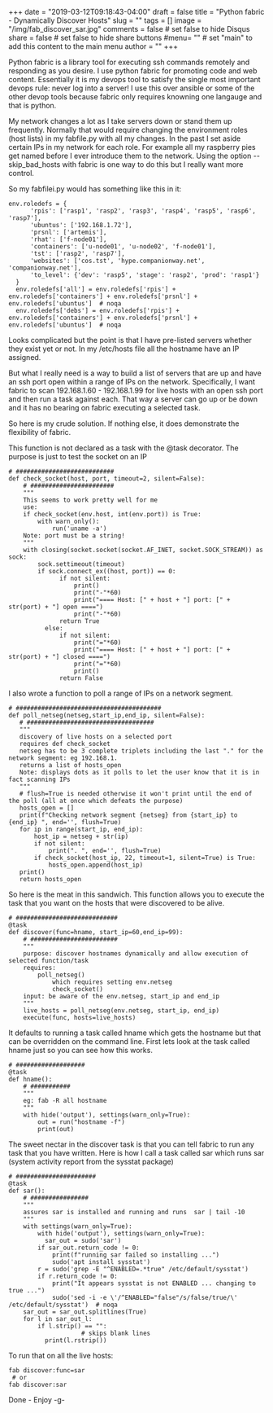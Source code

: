 +++
date = "2019-03-12T09:18:43-04:00"
draft = false
title = "Python fabric - Dynamically Discover Hosts"
slug = ""
tags = []
image = "/img/fab_discover_sar.jpg"
comments = false  # set false to hide Disqus
share = false # set false to hide share buttons
#menu= ""   # set "main" to add this content to the main menu
author = ""
+++

Python fabric is a library tool for executing ssh commands remotely and responding as you desire.
I use python fabric for promoting code and web content. Essentially it is my devops tool to satisfy the 
single most important devops rule: never log into a server! I use this over ansible or some of the other
devop tools because fabric only requires knowning one langauge and that is python. 

My network changes a lot as I take servers down or stand them up frequently. Normally that would require changing
the environment roles (host lists) in my fabfile.py with all my changes. In the past I set aside certain IPs in my
network for each role. For example all my raspberry pies get named before I ever introduce them to the network.
Using the option --skip_bad_hosts with fabric is one way to do this but I really want more control.

<!--more-->

So my fabfilei.py would has something like this in it:

```
env.roledefs = {
      'rpis': ['rasp1', 'rasp2', 'rasp3', 'rasp4', 'rasp5', 'rasp6', 'rasp7'],
      'ubuntus': ['192.168.1.72'],
      'prsnl': ['artemis'],
      'rhat': ['f-node01'],
      'containers': ['u-node01', 'u-node02', 'f-node01'],
      'tst': ['rasp2', 'rasp7'],
      'websites': ['cos.tst', 'hype.companionway.net', 'companionway.net'],
      'to_level': {'dev': 'rasp5', 'stage': 'rasp2', 'prod': 'rasp1'}
  }
  env.roledefs['all'] = env.roledefs['rpis'] + env.roledefs['containers'] + env.roledefs['prsnl'] + env.roledefs['ubuntus']  # noqa
  env.roledefs['debs'] = env.roledefs['rpis'] + env.roledefs['containers'] + env.roledefs['prsnl'] + env.roledefs['ubuntus']  # noqa
```

Looks complicated but the point is that I have pre-listed servers whether they exist yet or not. In my /etc/hosts file all the hostname
have an IP assigned.


But what I really need is a way to build a list of servers that are up and have an ssh port open within a range of IPs on the network.
Specifically, I want fabric to scan 192.168.1.60 - 192.168.1.99 for live hosts with an open ssh port and then run a task against each.
That way a server can go up or be down and it has no bearing on fabric executing a selected task.

So here is my crude solution. If nothing else, it does demonstrate the flexibility of fabric.

This function is not declared as a task with the @task decorator. The purpose is just to test the socket on an IP

```
# ###########################
def check_socket(host, port, timeout=2, silent=False):
    # #######################
    """
    This seems to work pretty well for me
    use:
    if check_socket(env.host, int(env.port)) is True:
        with warn_only():
            run('uname -a')
    Note: port must be a string!
    """
    with closing(socket.socket(socket.AF_INET, socket.SOCK_STREAM)) as sock:
        sock.settimeout(timeout)
        if sock.connect_ex((host, port)) == 0:
              if not silent:
                  print()
                  print("-"*60)
                  print("==== Host: [" + host + "] port: [" + str(port) + "] open ====")
                  print("-"*60)
              return True
          else:
              if not silent:
                  print("="*60)
                  print("==== Host: [" + host + "] port: [" + str(port) + "] closed ====")
                  print("="*60)
                  print()
              return False
```
I also wrote a function to poll a range of IPs on a network segment.
 
```
# ########################################
def poll_netseg(netseg,start_ip,end_ip, silent=False):
   # ###################################
   """
   discovery of live hosts on a selected port
   requires def check_socket
   netseg has to be 3 complete triplets including the last "." for the network segment: eg 192.168.1.
   returns a list of hosts_open
   Note: displays dots as it polls to let the user know that it is in fact scanning IPs
   """
   # flush=True is needed otherwise it won't print until the end of the poll (all at once which defeats the purpose)
   hosts_open = []
   print(f"Checking network segment {netseg} from {start_ip} to {end_ip} ", end='', flush=True)
   for ip in range(start_ip, end_ip):
       host_ip = netseg + str(ip)
       if not silent:
           print(". ", end='', flush=True)
       if check_socket(host_ip, 22, timeout=1, silent=True) is True:
           hosts_open.append(host_ip)
   print()
   return hosts_open
```

So here is the meat in this sandwich. This function allows you to execute the task that you want on the hosts that were
discovered to be alive.

```
# ############################
@task
def discover(func=hname, start_ip=60,end_ip=99):
    # ########################
    """
    purpose: discover hostnames dynamically and allow execution of selected function/task
    requires:
        poll_netseg()
            which requires setting env.netseg
            check_socket()
    input: be aware of the env.netseg, start_ip and end_ip
    """
    live_hosts = poll_netseg(env.netseg, start_ip, end_ip)
    execute(func, hosts=live_hosts)
```

It defaults to running a task called hname which gets the hostname but that can be overridden on the command line.
First lets look at the task called hname just so you can see how this works.

```
# ###################
@task
def hname():
    # ###########
    """
    eg: fab -R all hostname
    """
    with hide('output'), settings(warn_only=True):
        out = run("hostname -f")
        print(out)
```

The sweet nectar in the discover task is that you can tell fabric to run any task that you have written.
Here is how I call a task called sar which runs sar (system activity report from the sysstat package)

```
# ######################
@task
def sar():
    # ################
    """
    assures sar is installed and running and runs  sar | tail -10
    """
    with settings(warn_only=True):
        with hide('output'), settings(warn_only=True):
          sar_out = sudo('sar')
        if sar_out.return_code != 0:
            print(f"running sar failed so installing ...")
            sudo('apt install sysstat')
        r = sudo('grep -E "^ENABLED=.*true" /etc/default/sysstat')
        if r.return_code != 0:
            print("It appears sysstat is not ENABLED ... changing to true ...")
            sudo('sed -i -e \'/^ENABLED="false"/s/false/true/\' /etc/default/sysstat')  # noqa
    sar_out = sar_out.splitlines(True)
    for l in sar_out_l:
        if l.strip() == "":
					# skips blank lines
          print(l.rstrip())
```

To run that on all the live hosts:

```
fab discover:func=sar
 # or
fab discover:sar
```

Done - Enjoy
-g-
